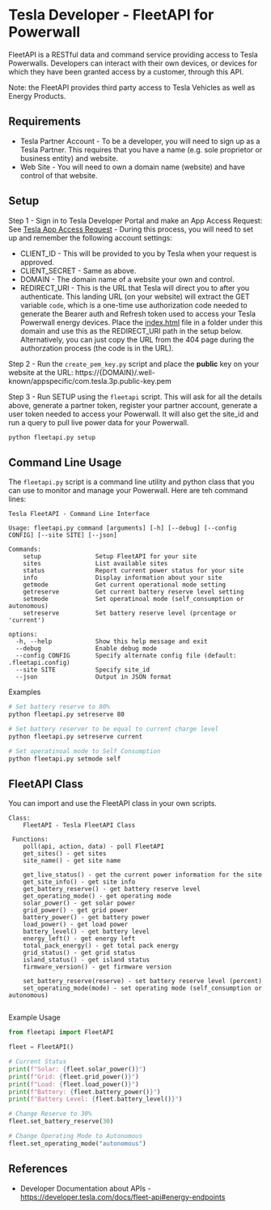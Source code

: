 # Tesla Developer - FleetAPI for Powerwall

FleetAPI is a RESTful data and command service providing access to Tesla Powerwalls. Developers can interact with their own devices, or devices for which they have been granted access by a customer, through this API.

Note: the FleetAPI provides third party access to Tesla Vehicles as well as Energy Products.

## Requirements

* Tesla Partner Account - To be a developer, you will need to sign up as a Tesla Partner. This requires that you have a name (e.g. sole proprietor or business entity) and website.
* Web Site - You will need to own a domain name (website) and have control of that website. 

## Setup

Step 1 - Sign in to Tesla Developer Portal and make an App Access Request: See [Tesla App Access Request](https://developer.tesla.com/request) - During this process, you will need to set up and remember the following account settings:

* CLIENT_ID - This will be provided to you by Tesla when your request is approved.
* CLIENT_SECRET - Same as above.
* DOMAIN - The domain name of a website your own and control.
* REDIRECT_URI - This is the URL that Tesla will direct you to after you authenticate. This landing URL (on your website) will extract the GET variable `code`, which is a one-time use authorization code needed to generate the Bearer auth and Refresh token used to access your Tesla Powerwall energy devices. Place the [index.html](./index.html) file in a folder under this domain and use this as the REDIRECT_URI path in the setup below. Alternatively, you can just copy the URL from the 404 page during the authorzation process (the code is in the URL).

Step 2 - Run the `create_pem_key.py` script and place the **public** key on your website at the URL: https://{DOMAIN}/.well-known/appspecific/com.tesla.3p.public-key.pem

Step 3 - Run SETUP using the `fleetapi` script. This will ask for all the details above, generate a partner token, register your partner account, generate a user token needed to access your Powerwall. It will also get the site_id and run a query to pull live power data for your Powerwall.

```bash
python fleetapi.py setup
```

## Command Line Usage

The `fleetapi.py` script is a command line utility and python class that you can use to monitor and manage your Powerwall. Here are teh command lines:

```
Tesla FleetAPI - Command Line Interface

Usage: fleetapi.py command [arguments] [-h] [--debug] [--config CONFIG] [--site SITE] [--json]

Commands:
    setup               Setup FleetAPI for your site
    sites               List available sites
    status              Report current power status for your site
    info                Display information about your site
    getmode             Get current operational mode setting
    getreserve          Get current battery reserve level setting
    setmode             Set operatinoal mode (self_consumption or autonomous)
    setreserve          Set battery reserve level (prcentage or 'current')
    
options:
  -h, --help            Show this help message and exit
  --debug               Enable debug mode
  --config CONFIG       Specify alternate config file (default: .fleetapi.config)
  --site SITE           Specify site_id
  --json                Output in JSON format
```

Examples

```bash
# Set battery reserve to 80%
python fleetapi.py setreserve 80

# Set battery reserver to be equal to current charge level
python fleetapi.py setreserve current

# Set operatinoal mode to Self Consumption
python fleetapi.py setmode self
```

## FleetAPI Class

You can import and use the FleetAPI class in your own scripts.

```
Class:
    FleetAPI - Tesla FleetAPI Class

 Functions:
    poll(api, action, data) - poll FleetAPI
    get_sites() - get sites
    site_name() - get site name

    get_live_status() - get the current power information for the site
    get_site_info() - get site info
    get_battery_reserve() - get battery reserve level
    get_operating_mode() - get operating mode
    solar_power() - get solar power
    grid_power() - get grid power
    battery_power() - get battery power
    load_power() - get load power
    battery_level() - get battery level
    energy_left() - get energy left
    total_pack_energy() - get total pack energy
    grid_status() - get grid status
    island_status() - get island status
    firmware_version() - get firmware version
    
    set_battery_reserve(reserve) - set battery reserve level (percent)
    set_operating_mode(mode) - set operating mode (self_consumption or autonomous)
     
```

Example Usage

```python
from fleetapi import FleetAPI

fleet = FleetAPI()

# Current Status
print(f"Solar: {fleet.solar_power()}")
print(f"Grid: {fleet.grid_power()}")
print(f"Load: {fleet.load_power()}")
print(f"Battery: {fleet.battery_power()}")
print(f"Battery Level: {fleet.battery_level()}")

# Change Reserve to 30%
fleet.set_battery_reserve(30)

# Change Operating Mode to Autonomous
fleet.set_operating_mode("autonomous")
```

## References

* Developer Documentation about APIs - https://developer.tesla.com/docs/fleet-api#energy-endpoints

